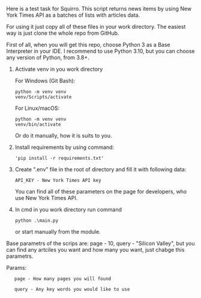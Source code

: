 Here is a test task for Squirro.
This script returns news items by using New York Times API as a batches of lists with articles data.

For using it just copy all of these files in your work directory.
The easiest way is just clone the whole repo from GitHub.

First of all, when you will get this repo, choose Python 3 as a Base Interpreter in your IDE.
I recommend to use Python 3.10, but you can choose any version of Python, from 3.8+.

1) Activate venv in you work directory

    For Windows (Git Bash):

       python -m venv venv
       venv/Scripts/activate

    For Linux/macOS:

       python -m venv venv
       venv/bin/activate
    Or do it manually, how it is suits to you.

2) Install requirements by using command:

       'pip install -r requirements.txt'
   
3) Create ".env" file in the root of directory and fill it with following data:

       API_KEY - New York Times API key
   
   You can find all of these parameters on the page for developers, who use New York Times API.

4) In cmd in you work directory run command

       python .\main.py
    
    or start manually from the module.

Base parametrs of the scrips are: page - 10, query - "Silicon Valley", but you can find any artciles you want and how many you want, just chabge this parametrs.

Params:

       page - How many pages you will found 
       
       query - Any key words you would like to use

